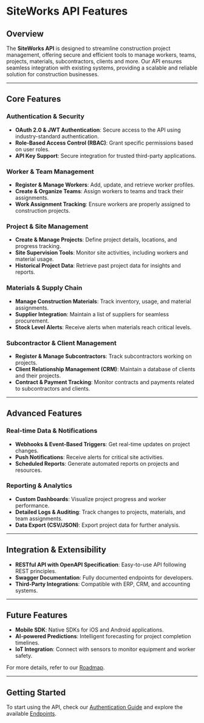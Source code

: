 # SiteWorks API Features

## Overview

The **SiteWorks API** is designed to streamline construction project management, offering secure and efficient tools to manage workers, teams, projects, materials, subcontractors, clients and more. Our API ensures seamless integration with existing systems, providing a scalable and reliable solution for construction businesses.

---

## **Core Features**

### **Authentication & Security**

- **OAuth 2.0 & JWT Authentication**: Secure access to the API using industry-standard authentication.
- **Role-Based Access Control (RBAC)**: Grant specific permissions based on user roles.
- **API Key Support**: Secure integration for trusted third-party applications.

### **Worker & Team Management**

- **Register & Manage Workers**: Add, update, and retrieve worker profiles.
- **Create & Organize Teams**: Assign workers to teams and track their assignments.
- **Work Assignment Tracking**: Ensure workers are properly assigned to construction projects.

### **Project & Site Management**

- **Create & Manage Projects**: Define project details, locations, and progress tracking.
- **Site Supervision Tools**: Monitor site activities, including workers and material usage.
- **Historical Project Data**: Retrieve past project data for insights and reports.

### **Materials & Supply Chain**

- **Manage Construction Materials**: Track inventory, usage, and material assignments.
- **Supplier Integration**: Maintain a list of suppliers for seamless procurement.
- **Stock Level Alerts**: Receive alerts when materials reach critical levels.

### **Subcontractor & Client Management**

- **Register & Manage Subcontractors**: Track subcontractors working on projects.
- **Client Relationship Management (CRM)**: Maintain a database of clients and their projects.
- **Contract & Payment Tracking**: Monitor contracts and payments related to subcontractors and clients.

---

## **Advanced Features**

### **Real-time Data & Notifications**

- **Webhooks & Event-Based Triggers**: Get real-time updates on project changes.
- **Push Notifications**: Receive alerts for critical site activities.
- **Scheduled Reports**: Generate automated reports on projects and resources.

### **Reporting & Analytics**

- **Custom Dashboards**: Visualize project progress and worker performance.
- **Detailed Logs & Auditing**: Track changes to projects, materials, and team assignments.
- **Data Export (CSV/JSON)**: Export project data for further analysis.

---

## **Integration & Extensibility**

- **RESTful API with OpenAPI Specification**: Easy-to-use API following REST principles.
- **Swagger Documentation**: Fully documented endpoints for developers.
- **Third-Party Integrations**: Compatible with ERP, CRM, and accounting systems.

---

## **Future Features**

- **Mobile SDK**: Native SDKs for iOS and Android applications.
- **AI-powered Predictions**: Intelligent forecasting for project completion timelines.
- **IoT Integration**: Connect with sensors to monitor equipment and worker safety.

For more details, refer to our [Roadmap](../system-docs/roadmap.md).

---

## **Getting Started**

To start using the API, check our [Authentication Guide](../api-docs/api-authentication.md) and explore the available [Endpoints](../api-docs/api-endpoints.md).
